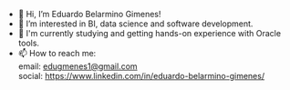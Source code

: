 - 👋 Hi, I’m Eduardo Belarmino Gimenes!
- 👀 I’m interested in BI, data science and software development.
- 🌱 I'm currently studying and getting hands-on experience with Oracle tools.
- 📫 How to reach me: <br>email: edugmenes1@gmail.com <br>social: https://www.linkedin.com/in/eduardo-belarmino-gimenes/

<!---
edugmenes/edugmenes is a ✨ special ✨ repository because its `README.md` (this file) appears on your GitHub profile.
You can click the Preview link to take a look at your changes.
--->
